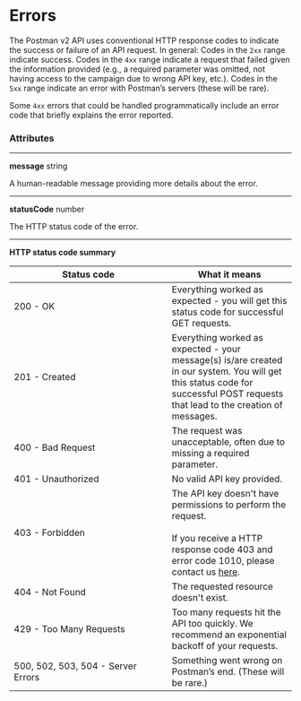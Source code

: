 # Errors

The Postman v2 API uses conventional HTTP response codes to indicate the success or failure of an API request. In general: Codes in the `2xx` range indicate success. Codes in the `4xx` range indicate a request that failed given the information provided (e.g., a required parameter was omitted, not having access to the campaign due to wrong API key, etc.). Codes in the `5xx` range indicate an error with Postman’s servers (these will be rare).

Some `4xx` errors that could be handled programmatically include an error code that briefly explains the error reported.



### Attributes

***

**message** string

A human-readable message providing more details about the error.

***

**statusCode** number

The HTTP status code of the error.

***

**HTTP status code summary**

<table><thead><tr><th width="266">Status code</th><th>What it means</th></tr></thead><tbody><tr><td>200 - OK</td><td>Everything worked as expected - you will get this status code for successful GET requests.</td></tr><tr><td>201 - Created</td><td>Everything worked as expected - your message(s) is/are created in our system. You will get this status code for successful POST requests that lead to the creation of messages.</td></tr><tr><td>400 - Bad Request</td><td>The request was unacceptable, often due to missing a required parameter.</td></tr><tr><td>401 - Unauthorized</td><td>No valid API key provided.</td></tr><tr><td>403 - Forbidden</td><td>The API key doesn't have permissions to perform the request.<br><br>If you receive a HTTP response code 403 and error code 1010, please contact us <a href="https://go.gov.sg/postman-v2-btn-contact-us">here</a>.</td></tr><tr><td>404 - Not Found</td><td>The requested resource doesn't exist.</td></tr><tr><td>429 - Too Many Requests</td><td>Too many requests hit the API too quickly. We recommend an exponential backoff of your requests.</td></tr><tr><td>500, 502, 503, 504 - Server Errors</td><td>Something went wrong on Postman’s end. (These will be rare.)</td></tr></tbody></table>

